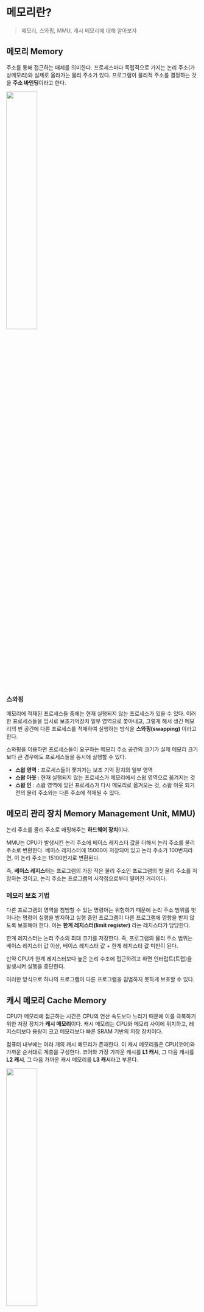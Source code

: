 # 메모리란?
> 메모리, 스와핑, MMU, 캐시 메모리에 대해 알아보자

## 메모리 Memory
주소를 통해 접근하는 매체를 의미한다. 프로세스마다 독립적으로 가지는 논리 주소(가상메모리)와 실제로 올라가는 물리 주소가 있다.
프로그램이 물리적 주소를 결정하는 것을 **주소 바인딩**이라고 한다.

<img src="https://github.com/chunghye98/CS-Archive/assets/57451700/5e1eb9ec-8753-4906-8da1-b27c7ec28d22" width="40%">

### 스와핑
메모리에 적재된 프로세스들 중에는 현재 실행되지 않는 프로세스가 있을 수 있다. 이러한 프로세스들을 임시로 보조기억장치 일부 영역으로 쫓아내고,
그렇게 해서 생긴 메모리의 빈 공간에 다른 프로세스를 적재하여 실행하는 방식을 **스와핑(swapping)** 이라고 한다.

스와핑을 이용하면 프로세스들이 요구하는 메모리 주소 공간의 크기가 실제 메모리 크기보다 큰 경우에도 프로세스들을 동시에 실행할 수 있다.

- **스왑 영역** : 프로세스들이 쫓겨가는 보조 기억 장치의 일부 영역
- **스왑 아웃** : 현재 실행되지 않는 프로세스가 메모리에서 스왑 영역으로 옮겨지는 것
- **스왑 인** : 스왑 영역에 있던 프로세스가 다시 메모리로 옮겨오는 것, 스왑 아웃 되기 전의 물리 주소와는 다른 주소에 적재될 수 있다.


## 메모리 관리 장치 Memory Management Unit, MMU)
논리 주소를 물리 주소로 매핑해주는 **하드웨어 장치**이다. 

MMU는 CPU가 발생시킨 논리 주소에 베이스 레지스터 값을 더해서 논리 주소를 물리 주소로 변환한다.
베이스 레지스터에 15000이 저장되어 있고 논리 주소가 100번지라면, 이 논리 주소는 15100번지로 변환된다.

즉, **베이스 레지스터**는 프로그램의 가장 작은 물리 주소인 프로그램의 첫 물리 주소를 저장하는 것이고, 논리 주소는 프로그램의 시작점으로부터
떨어진 거리이다.

### 메모리 보호 기법
다른 프로그램의 영역을 침범할 수 있는 명령어는 위험하기 때문에 논리 주소 범위를 벗어나는 명령어 실행을 방지하고 실행 중인 프로그램이 다른 프로그램에 영향을 받지 않도록
보호해야 한다. 이는 **한계 레지스터(limit register)** 라는 레지스터가 담당한다.

한계 레지스터는 논리 주소의 최대 크기를 저장한다. 즉, 프로그램의 물리 주소 범위는 베이스 레지스터 값 이상, 베이스 레지스터 값 +
한계 레지스터 값 미만이 된다.

만약 CPU가 한계 레지스터보다 높은 논리 수조에 접근하려고 하면 인터럽트(트랩)을 발생시켜 실행을 중단한다.

이러한 방식으로 하나의 프로그램이 다른 프로그램을 침범하지 못하게 보호할 수 있다.

## 캐시 메모리 Cache Memory
CPU가 메모리에 접근하는 시간은 CPU의 연산 속도보다 느리기 때문에 이를 극복하기 위한 저장 장치가 **캐시 메모리**이다.
캐시 메모리는 CPU와 메모리 사이에 위치하고, 레지스터보다 용량이 크고 메모리보다 빠른 SRAM 기반의 저장 장치이다.

컴퓨터 내부에는 여러 개의 캐시 메모리가 존재한다. 이 캐시 메모리들은 CPU(코어)와 가까운 순서대로 계층을 구성한다. 
코어와 가장 가까운 캐시를 **L1 캐시**, 그 다음 캐시를 **L2 캐시**, 그 다음 가까운 캐시 메모리를 **L3 캐시**라고 부른다.

<img src="https://github.com/chunghye98/CS-Archive/assets/57451700/26aa4767-a60b-42c0-a80f-ea111bbd028f" width="40%">

## 참조 지역성
### 캐시 히트 cache hit
자주 사용될 것으로 예측한 데이터가 실제로 들어맞아 캐시 메모리 내 데이터가 CPU 에서 활용될 경우를 의미한다.

### 캐시 미스 cache miss
자주 사용될 것으로 예측하여 캐시 메모리에 저장했지만, 예측이 틀려 메모리에서 필요한 데이터를 직접 가져와야 하는 경우를 의미한다.

### 캐시 적중률 cache hit ratio
캐시가 히트되는 비율을 의미한다.    
```
캐시 히트 횟수 / (캐시 히트 횟수 + 캐시 미스 횟수)
```

### 참조 지역성의 원리
캐시 메모리가 메모리로부터 가져올 데이터를 결정하기 위해 따르는 원칙이다. CPU가 메모리에 접근할 때의 주된 경향을 바탕으로 만들어졌다.

1. **시간 지역성**
   CPU는 최근에 접근했던 메모리 공간에 다시 접근하려는 경향이 있다.    
    변수에 값을 저장하고 나면 언제든 변수에 다시 접근하여 변수에 저장된 값을 사용할 수 있다.
2. **공간 지역성**    
   접근한 메모리 공간 근처를 접근하려는 경향이 있다.    
   CPU가 실행하려는 프로그램은 보통 관련 데이터들끼리 한데 모여있다. 

## 참고
혼자 공부하는 컴퓨터구조 + 운영체제   